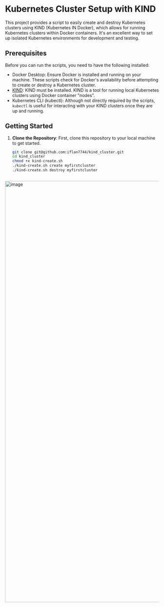 # Kubernetes Cluster Setup with KIND

This project provides a script to easily create and destroy Kubernetes clusters using KIND (Kubernetes IN Docker), which allows for running Kubernetes clusters within Docker containers. It's an excellent way to set up isolated Kubernetes environments for development and testing.

## Prerequisites

Before you can run the scripts, you need to have the following installed:

- Docker Desktop: Ensure Docker is installed and running on your machine. These scripts check for Docker's availability before attempting to create or destroy a Kubernetes cluster.
- [KIND](https://kind.sigs.k8s.io/): KIND must be installed. KIND is a tool for running local Kubernetes clusters using Docker container "nodes".
- Kubernetes CLI (kubectl): Although not directly required by the scripts, `kubectl` is useful for interacting with your KIND clusters once they are up and running.

## Getting Started

1. **Clone the Repository**: First, clone this repository to your local machine to get started.

   ```sh
   git clone git@github.com:iflan7744/kind_cluster.git
   cd kind_cluster
   chmod +x kind-create.sh
   ./kind-create.sh create myfirstcluster
   ./kind-create.sh destroy myfirstcluster
   
   

<img width="1382" alt="image" src="https://github.com/iflan7744/kind_cluster/assets/55939511/fdadfbbf-e825-4d5b-beb4-ac4070dcb2b7">
